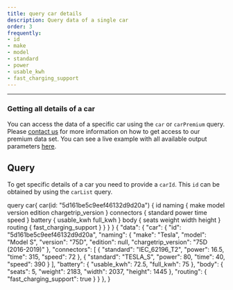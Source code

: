 ```yaml
---
title: query car details
description: Query data of a single car
order: 3
frequently:
- id
- make
- model
- standard
- power
- usable_kwh
- fast_charging_support
---
```

---

### Getting all details of a car

You can access the data of a specific car using the `car` or `carPremium` query. Please [contact us](#) for more information on how to get access to our premium data set. You can see a live example with all available output parameters [here](https://playground.chargetrip.com/?page=car).

## Query
To get specific details of a car you need to provide a `carId`. This `id` can be obtained by using the `carList` query.

<schema name="station" :frequent="frequently"></schema>

<playground url="https://playground.chargetrip.com/?page=car">
<code-block lang="graphql" query="car">	
query car{
  car(id: "5d161be5c9eef46132d9d20a") {
    id
    naming {
      make
      model
      version
      edition
      chargetrip_version
    }
    connectors {
      standard
      power
      time
      speed
    }
    battery {
      usable_kwh
      full_kwh
    }
    body {
      seats
      weight
      width
      height
    }
    routing {
      fast_charging_support
    }
  }
}
}
</code-block>

<code-block lang="json">
{
  "data": {
    "car": {
      "id": "5d161be5c9eef46132d9d20a",
      "naming": {
        "make": "Tesla",
        "model": "Model S",
        "version": "75D",
        "edition": null,
        "chargetrip_version": "75D (2016-2019)"
      },
      "connectors": [
        {
          "standard": "IEC_62196_T2",
          "power": 16.5,
          "time": 315,
          "speed": 72
        },
        {
          "standard": "TESLA_S",
          "power": 80,
          "time": 40,
          "speed": 390
        }
      ],
      "battery": {
        "usable_kwh": 72.5,
        "full_kwh": 75
      },
      "body": {
        "seats": 5,
        "weight": 2183,
        "width": 2037,
        "height": 1445
      },
      "routing": {
        "fast_charging_support": true
      }
    }
  },
}
</code-block>
